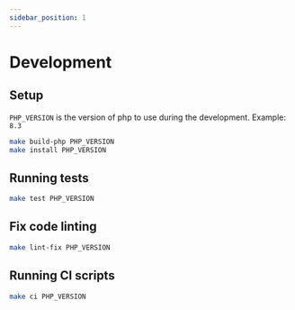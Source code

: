 ```yaml
---
sidebar_position: 1
---
```


# Development

## Setup

`PHP_VERSION` is the version of php to use during the development. Example: `8.3`

```sh
make build-php PHP_VERSION
make install PHP_VERSION
```

## Running tests

```sh
make test PHP_VERSION
```

## Fix code linting

```sh
make lint-fix PHP_VERSION
```

## Running CI scripts

```sh
make ci PHP_VERSION
```
